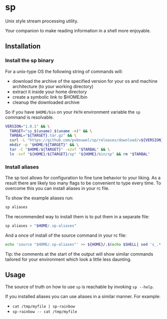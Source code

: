 # sp

Unix style stream processing utility.

Your companion to make reading information in a shell more enjoyable.

## Installation

### Install the sp binary

For a unix-type OS the following string of commands will:
 - download the archive of the specified version for your os and machine architecture (to your working directory)
 - extract it inside your home directory
 - create a symbolic link to $HOME/bin
 - cleanup the downloaded archive

So if you have `$HOME/bin` on your `PATH` environment variable the `sp` command is resolvable.

```bash
VERSION="1.0.1" && \
  TARGET="sp_$(uname)_$(uname -m)" && \
  TARBAL="${TARGET}.tar.gz" && \
  curl -L "https://github.com/pvbouwel/sp/releases/download/v${VERSION}/${TARBAL}" -o "$TARBAL" && \
  mkdir -p "$HOME/${TARGET}" && \
  tar -C "$HOME/${TARGET}" -xzvf "$TARBAL" && \
  ln -svf "${HOME}/${TARGET}/sp" "${HOME}/bin/sp" && rm "$TARBAL"
```

### Install aliases

The sp tool allows for configuration to fine tune behavior to your liking. As a result there are likely too many flags to be convenient to type every time. To overcome this you can install aliases in your rc file.

To show the example aliases run:
```bash
sp aliases
```

The recommended way to install them is to put them in a separate file:
```bash
sp aliases > "$HOME/.sp-aliases"
```

And a once of install of the source command in your rc file:
```bash
echo 'source "$HOME/.sp-aliases"' >> ${HOME}/.$(echo $SHELL| sed 's_.*[/]\([a-z]*\)_\1_')rc
```

Tip: the comments at the start of the output will show similar commands tailored for your environment which look a little less daunting.



## Usage

The source of truth on how to use `sp` is reachable by invoking `sp --help`.

If you installed aliases you can use aliases in a similar manner. For example:
- `cat /tmp/myfile | sp-rainbow`
- `sp-rainbow -- cat /tmp/myfile`

